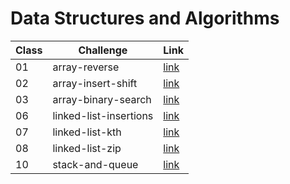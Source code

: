# Data Structures and Algorithms

| Class | Challenge              | Link                                                       |
| ----- | ---------------------- | ---------------------------------------------------------- |
| 01    | array-reverse          | [link](./javascript/array-reverse/README.md)               |
| 02    | array-insert-shift     | [link](./javascript/array-insert-shift/README.md)          |
| 03    | array-binary-search    | [link](./javascript/array-binary-search/README.md)         |
| 06    | linked-list-insertions | [link](./javascript/linked-list/linked-list-insertions.md) |
| 07    | linked-list-kth        | [link](./javascript/linked-list/linked-list-kth.md)        |
| 08    | linked-list-zip        | [link](./javascript/linked-list/linked-list-zip.md)        |
| 10    | stack-and-queue        | [link](./javascript/stack-and-queue/stack-and-queue.md)    |
